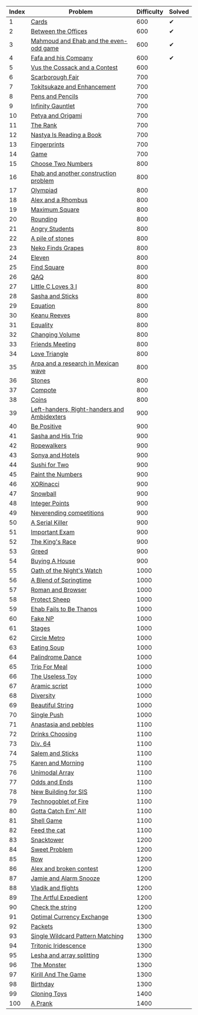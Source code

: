 | Index | Problem                                                                                        | Difficulty | Solved |
|-------|------------------------------------------------------------------------------------------------|------------|--------|
| 1     | [Cards](https://codeforces.com/problemset/problem/1220/A)                                      | 600        | ✔      |
| 2     | [Between the Offices](https://codeforces.com/problemset/problem/867/A)                         | 600        | ✔      |
| 3     | [Mahmoud and Ehab and the even-odd game](https://codeforces.com/problemset/problem/959/A)      | 600        | ✔      |
| 4     | [Fafa and his Company](https://codeforces.com/problemset/problem/935/A)                        | 600        | ✔      |
| 5     | [Vus the Cossack and a Contest](https://codeforces.com/problemset/problem/1186/A)              | 600        |        |
| 6     | [Scarborough Fair](https://codeforces.com/problemset/problem/897/A)                            | 700        |        |
| 7     | [Tokitsukaze and Enhancement](https://codeforces.com/problemset/problem/1191/A)                | 700        |        |
| 8     | [Pens and Pencils](https://codeforces.com/problemset/problem/1244/A)                           | 700        |        |
| 9     | [Infinity Gauntlet](https://codeforces.com/problemset/problem/987/A)                           | 700        |        |
| 10    | [Petya and Origami](https://codeforces.com/problemset/problem/1080/A)                          | 700        |        |
| 11    | [The Rank](https://codeforces.com/problemset/problem/1017/A)                                   | 700        |        |
| 12    | [Nastya Is Reading a Book](https://codeforces.com/problemset/problem/1136/A)                   | 700        |        |
| 13    | [Fingerprints](https://codeforces.com/problemset/problem/994/A)                                | 700        |        |
| 14    | [Game](https://codeforces.com/problemset/problem/984/A)                                        | 700        |        |
| 15    | [Choose Two Numbers](https://codeforces.com/problemset/problem/1206/A)                         | 800        |        |
| 16    | [Ehab and another construction problem](https://codeforces.com/problemset/problem/1088/A)      | 800        |        |
| 17    | [Olympiad](https://codeforces.com/problemset/problem/937/A)                                    | 800        |        |
| 18    | [Alex and a Rhombus](https://codeforces.com/problemset/problem/1180/A)                         | 800        |        |
| 19    | [Maximum Square](https://codeforces.com/problemset/problem/1243/A)                             | 800        |        |
| 20    | [Rounding](https://codeforces.com/problemset/problem/898/A)                                    | 800        |        |
| 21    | [Angry Students](https://codeforces.com/problemset/problem/1287/A)                             | 800        |        |
| 22    | [A pile of stones](https://codeforces.com/problemset/problem/1159/A)                           | 800        |        |
| 23    | [Neko Finds Grapes](https://codeforces.com/problemset/problem/1152/A)                          | 800        |        |
| 24    | [Eleven](https://codeforces.com/problemset/problem/918/A)                                      | 800        |        |
| 25    | [Find Square](https://codeforces.com/problemset/problem/1028/A)                                | 800        |        |
| 26    | [QAQ](https://codeforces.com/problemset/problem/894/A)                                         | 800        |        |
| 27    | [Little C Loves 3 I](https://codeforces.com/problemset/problem/1047/A)                         | 800        |        |
| 28    | [Sasha and Sticks](https://codeforces.com/problemset/problem/832/A)                            | 800        |        |
| 29    | [Equation](https://codeforces.com/problemset/problem/1269/A)                                   | 800        |        |
| 30    | [Keanu Reeves](https://codeforces.com/problemset/problem/1189/A)                               | 800        |        |
| 31    | [Equality](https://codeforces.com/problemset/problem/1038/A)                                   | 800        |        |
| 32    | [Changing Volume](https://codeforces.com/problemset/problem/1255/A)                            | 800        |        |
| 33    | [Friends Meeting](https://codeforces.com/problemset/problem/931/A)                             | 800        |        |
| 34    | [Love Triangle](https://codeforces.com/problemset/problem/939/A)                               | 800        |        |
| 35    | [Arpa and a research in Mexican wave](https://codeforces.com/problemset/problem/851/A)         | 800        |        |
| 36    | [Stones](https://codeforces.com/problemset/problem/1236/A)                                     | 800        |        |
| 37    | [Compote](https://codeforces.com/problemset/problem/746/A)                                     | 800        |        |
| 38    | [Coins](https://codeforces.com/problemset/problem/1061/A)                                      | 800        |        |
| 39    | [Left-handers, Right-handers and Ambidexters](https://codeforces.com/problemset/problem/950/A) | 900        |        |
| 40    | [Be Positive](https://codeforces.com/problemset/problem/1130/A)                                | 900        |        |
| 41    | [Sasha and His Trip](https://codeforces.com/problemset/problem/1113/A)                         | 900        |        |
| 42    | [Ropewalkers](https://codeforces.com/problemset/problem/1185/A)                                | 900        |        |
| 43    | [Sonya and Hotels](https://codeforces.com/problemset/problem/1004/A)                           | 900        |        |
| 44    | [Sushi for Two](https://codeforces.com/problemset/problem/1138/A)                              | 900        |        |
| 45    | [Paint the Numbers](https://codeforces.com/problemset/problem/1209/A)                          | 900        |        |
| 46    | [XORinacci](https://codeforces.com/problemset/problem/1208/A)                                  | 900        |        |
| 47    | [Snowball](https://codeforces.com/problemset/problem/1099/A)                                   | 900        |        |
| 48    | [Integer Points](https://codeforces.com/problemset/problem/1248/A)                             | 900        |        |
| 49    | [Neverending competitions](https://codeforces.com/problemset/problem/765/A)                    | 900        |        |
| 50    | [A Serial Killer](https://codeforces.com/problemset/problem/776/A)                             | 900        |        |
| 51    | [Important Exam](https://codeforces.com/problemset/problem/1201/A)                             | 900        |        |
| 52    | [The King's Race](https://codeforces.com/problemset/problem/1075/A)                            | 900        |        |
| 53    | [Greed](https://codeforces.com/problemset/problem/892/A)                                       | 900        |        |
| 54    | [Buying A House](https://codeforces.com/problemset/problem/796/A)                              | 900        |        |
| 55    | [Oath of the Night's Watch](https://codeforces.com/problemset/problem/768/A)                   | 1000       |        |
| 56    | [A Blend of Springtime](https://codeforces.com/problemset/problem/989/A)                       | 1000       |        |
| 57    | [Roman and Browser](https://codeforces.com/problemset/problem/1100/A)                          | 1000       |        |
| 58    | [Protect Sheep](https://codeforces.com/problemset/problem/948/A)                               | 1000       |        |
| 59    | [Ehab Fails to Be Thanos](https://codeforces.com/problemset/problem/1174/A)                    | 1000       |        |
| 60    | [Fake NP](https://codeforces.com/problemset/problem/805/A)                                     | 1000       |        |
| 61    | [Stages](https://codeforces.com/problemset/problem/1011/A)                                     | 1000       |        |
| 62    | [Circle Metro](https://codeforces.com/problemset/problem/1169/A)                               | 1000       |        |
| 63    | [Eating Soup](https://codeforces.com/problemset/problem/1163/A)                                | 1000       |        |
| 64    | [Palindrome Dance](https://codeforces.com/problemset/problem/1040/A)                           | 1000       |        |
| 65    | [Trip For Meal](https://codeforces.com/problemset/problem/876/A)                               | 1000       |        |
| 66    | [The Useless Toy](https://codeforces.com/problemset/problem/834/A)                             | 1000       |        |
| 67    | [Aramic script](https://codeforces.com/problemset/problem/975/A)                               | 1000       |        |
| 68    | [Diversity](https://codeforces.com/problemset/problem/844/A)                                   | 1000       |        |
| 69    | [Beautiful String](https://codeforces.com/problemset/problem/1265/A)                           | 1000       |        |
| 70    | [Single Push](https://codeforces.com/problemset/problem/1253/A)                                | 1000       |        |
| 71    | [Anastasia and pebbles](https://codeforces.com/problemset/problem/789/A)                       | 1100       |        |
| 72    | [Drinks Choosing](https://codeforces.com/problemset/problem/1195/A)                            | 1100       |        |
| 73    | [Div. 64](https://codeforces.com/problemset/problem/887/A)                                     | 1100       |        |
| 74    | [Salem and Sticks ](https://codeforces.com/problemset/problem/1105/A)                          | 1100       |        |
| 75    | [Karen and Morning](https://codeforces.com/problemset/problem/816/A)                           | 1100       |        |
| 76    | [Unimodal Array](https://codeforces.com/problemset/problem/831/A)                              | 1100       |        |
| 77    | [Odds and Ends](https://codeforces.com/problemset/problem/849/A)                               | 1100       |        |
| 78    | [New Building for SIS](https://codeforces.com/problemset/problem/1020/A)                       | 1100       |        |
| 79    | [Technogoblet of Fire](https://codeforces.com/problemset/problem/1121/A)                       | 1100       |        |
| 80    | [Gotta Catch Em' All!](https://codeforces.com/problemset/problem/757/A)                        | 1100       |        |
| 81    | [Shell Game](https://codeforces.com/problemset/problem/777/A)                                  | 1100       |        |
| 82    | [Feed the cat](https://codeforces.com/problemset/problem/955/A)                                | 1100       |        |
| 83    | [Snacktower](https://codeforces.com/problemset/problem/767/A)                                  | 1200       |        |
| 84    | [Sweet Problem](https://codeforces.com/problemset/problem/1263/A)                              | 1200       |        |
| 85    | [Row](https://codeforces.com/problemset/problem/982/A)                                         | 1200       |        |
| 86    | [Alex and broken contest](https://codeforces.com/problemset/problem/877/A)                     | 1200       |        |
| 87    | [Jamie and Alarm Snooze](https://codeforces.com/problemset/problem/916/A)                      | 1200       |        |
| 88    | [Vladik and flights](https://codeforces.com/problemset/problem/743/A)                          | 1200       |        |
| 89    | [The Artful Expedient](https://codeforces.com/problemset/problem/869/A)                        | 1200       |        |
| 90    | [Check the string](https://codeforces.com/problemset/problem/960/A)                            | 1200       |        |
| 91    | [Optimal Currency Exchange](https://codeforces.com/problemset/problem/1214/A)                  | 1300       |        |
| 92    | [Packets](https://codeforces.com/problemset/problem/1037/A)                                    | 1300       |        |
| 93    | [Single Wildcard Pattern Matching](https://codeforces.com/problemset/problem/1023/A)           | 1300       |        |
| 94    | [Tritonic Iridescence](https://codeforces.com/problemset/problem/957/A)                        | 1300       |        |
| 95    | [Lesha and array splitting](https://codeforces.com/problemset/problem/754/A)                   | 1300       |        |
| 96    | [The Monster](https://codeforces.com/problemset/problem/787/A)                                 | 1300       |        |
| 97    | [Kirill And The Game](https://codeforces.com/problemset/problem/842/A)                         | 1300       |        |
| 98    | [Birthday](https://codeforces.com/problemset/problem/1068/A)                                   | 1300       |        |
| 99    | [Cloning Toys](https://codeforces.com/problemset/problem/922/A)                                | 1400       |        |
| 100   | [A Prank](https://codeforces.com/problemset/problem/1062/A)                                    | 1400       |        |
